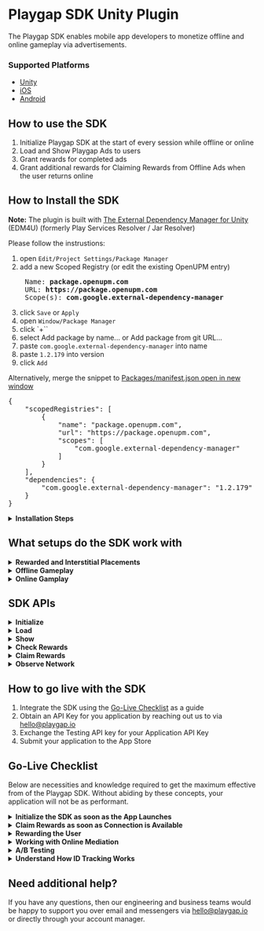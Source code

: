 # Playgap SDK Unity Plugin

The Playgap SDK enables mobile app developers to monetize offline and online gameplay via advertisements. 

### Supported Platforms

- [Unity](https://github.com/playgap/unity-plugin)
- [iOS](https://github.com/playgap/ios-sdk)
- [Android](https://github.com/playgap/android-sdk)

## How to use the SDK

1. Initialize Playgap SDK at the start of every session while offline or online
2. Load and Show Playgap Ads to users
3. Grant rewards for completed ads
4. Grant additional rewards for Claiming Rewards from Offline Ads when the user returns online

## How to Install the SDK

**Note:**  The plugin is built with [The External Dependency Manager for Unity](https://github.com/googlesamples/unity-jar-resolver) (EDM4U) (formerly Play Services Resolver / Jar Resolver)

Please follow the instrustions:

1. open `Edit/Project Settings/Package Manager`
2. add a new Scoped Registry (or edit the existing OpenUPM entry)
<pre>
    Name: <b>package.openupm.com</b>
    URL: <b>https://package.openupm.com</b>
    Scope(s): <b>com.google.external-dependency-manager</b>
</pre>
3. click `Save` or `Apply`
4. open `Window/Package Manager`
6. click `+``
7. select Add package by name... or Add package from git URL...
8. paste `com.google.external-dependency-manager` into name
9. paste `1.2.179` into version
10. click `Add`

Alternatively, merge the snippet to [Packages/manifest.json open in new window](https://docs.unity3d.com/Manual/upm-manifestPrj.html)
<pre>
{
    "scopedRegistries": [
        {
            "name": "package.openupm.com",
            "url": "https://package.openupm.com",
            "scopes": [
                "com.google.external-dependency-manager"
            ]
        }
    ],
    "dependencies": {
        "com.google.external-dependency-manager": "1.2.179"
    }
}
</pre>

<details>
  <summary><b>Installation Steps</b></summary>

## Install using .unitypackage
1. Clone / Download the **Latest** plugin from the [plugin repository](https://github.com/playgap/unity-plugin/releases)
2. [Import](https://docs.unity3d.com/Manual/AssetPackages.html) the `playgap-*.unitypackage` into your Unity project
3. Go to Assets -> Import Package -> Custom Package
4. Select the `playgap-*.unitypackage` file

</details>

## What setups do the SDK work with <a name="how-to-use"></a>

<details>
  <summary><b>Rewarded and Interstitial Placements</b></summary>
    <p></p>
        
Playgap Ads can be showed for all ad scenarios (Rewarded and Interstitial) within your app. This includes examples such as:
- A user pressing a button offering 20 in-game currency to watch an ad
- An ad automatically shown after failing to complete a level

**The user must receive a Reward for viewing these ads.**

You can show Playgap Ads in both Rewarded Ad surfacing points and Interstitial Ad surfacing points within the same application. This would cover both cases of User-Initiated and Application-Initiated Ads.

The APIs and Configurable features offered by the SDK allow for the game to have full discretion over the manner in which ads are displayed to the user.

</details>
<details>
  <summary><b>Offline Gameplay</b></summary>
    <p></p>

During offline gameplay, the Playgap SDK can be used to Initialize the SDK, Load, and Show ads, and Check Rewards.

The SDK must be initialized at least once while connected to the internet first to be able to be used for offline sessions.

After this, ads can be shown offline to keep the experience consistent for users, and users should receive rewards for completed offline ads. Ads that complete fully offline are considered Unclaimed. If the user reconnects to the internet while the ad is playing, then the SDK will automatically shift to the Online Flow, and grant the reward as Claimed if the Appsheet is able to be presented during this flow.

Once the user returns to online gameplay, the application should present the user with a dialog to claim the Unclaimed rewards as soon as possible. 

On this dialog, upon claiming the reward, the user will be presented with Appsheets associated with the ads that were watched offline. Playgap counts the rewards as Claimed after this Appsheet is dismissed.

It is imperative that the Appsheets are shown, as this is what is counted as a monetizeable event.

We recommend that this dialog is displayed via the Claim Rewards API as soon as the connection is re-established for a user with unclaimed rewards. The Claim Rewards sheet can be launched whenever the user is connected to the internet.

**The user should be rewarded for both completing ads while offline, as well as when they claim rewards while online.**

</details>

<details>
  <summary><b>Online Gamplay</b></summary>
    <p></p>

During online gameplay, the Playgap SDK can be used to Initialize the SDK, Load, and Show ads, and Check Rewards.

In comparison to the offline flow, online ads will display the Appsheet to the user during the flow. If the user loses connection before this point, then it will fallback to the Offline flow.

Ads which are able to display the Appsheet while the user is connected will have their rewards immediately counted as Claimed. Claimed rewards do not require the Claim Reward screen to later be shown while online.

</details>

## SDK APIs <a name="sdk-apis"></a>

<details>
  <summary><b>Initialize</b></summary>

### `PlaygapAds.Initialize`

The Initialize API prepares the SDK for use during a user session. To use the it effectively:
1. Call Initialize immediately once the application launches with the correct API Key:
  - Use `PlaygapTestID123` on iOS and `tj8SxMjJ9Mlya5Nn` on Android for testing to always receive test ads
  - Obtain your own API Key [steps to go live](#go-live) with your application
2. Await for Initialization Complete to use the other SDK APIs
3. Avoid calling Initialize multiple times (such as in the Unity Update Loop)

```csharp
PlaygapAds.OnInitializationComplete = (string error) => {
    if (error != null)
    {
        Debug.Log("Initialzation failed triggered: " + error);
    }
    else
    {
        Debug.Log("Initialization completed triggered");
    }
};
PlaygapAds.Initialize("YOUR_API_KEY");
```

</details>

<details>
  <summary><b>Load</b></summary>

### `PlaygapAds.LoadRewarded`

The LoadRewarded API prepares a fullscreen ad to be shown during the user session. To use the it effectively:
1. Call LoadRewarded before you need to show an Ad
2. Await for a successful LoadComplete to return a single-use Playgap Ad

```csharp
PlaygapAds.OnLoadComplete = (string adId, string error) => {
    if (error != null)
    {
        Debug.Log("Load failed triggered: " + error);
    }
    else
    {
        loadedAdId = adId;
        Debug.Log("Load successful triggered with id: " + adId);
    }
};
PlaygapAds.LoadRewarded();
```

</details>

<details>
  <summary><b>Show</b></summary>

### `PlaygapAds.Show`

The Show API prepares a fullscreen ad to be shown during the user session. To use the it effectively:
1. Ensure LoadRewarded returned a Playgap Ad
2. Call Show when you want to show a Fullscreen Ad
3. Reward the user for completing the Ad
  - Offline: Only `onShowCompleted` will be triggered
  - Online: Both `onUserClaimedReward` and `onShowCompleted` will be triggered
4. Resume normal app operation when either `OnShowSkipped` or `onShowCompleted` is triggered

```csharp
if (loadedAdId != null)
{
    PlaygapAds.OnShowFailed = (string error) => {
        Debug.Log("Show failed triggered: " + error);
    };
    PlaygapAds.OnShowImpression = (string impressionId) => {
        Debug.Log("Impression triggered for id: " + impressionId);
    };
    PlaygapAds.OnShowPlaybackEvent = (string period) => {
        Debug.Log("Playback event triggered: " + period);
    };
    PlaygapAds.OnShowSkipped = () => {
        Debug.Log("Show skipped triggered");
    };
    PlaygapAds.OnShowCompleted = (string rewardId) => {
        Debug.Log("Show completed triggered with reward id: " + rewardId);
    };
    PlaygapAds.OnUserClaimedReward = (string rewardId) => {
        Debug.Log("User claimed reward triggered with id: " + rewardId);
    };
    PlaygapAds.Show(loadedAdId);
}

```

</details>

<details>
  <summary><b>Check Rewards</b></summary>


### `PlaygapAds.CheckRewards` <a name="check-rewards"></a>

The CheckRewards API is a utility function to understand the internal state of Rewards in the SDK. To use the it effectively:
1. Read the "Understand How ID Tracking Works" under [Go-Live Checklist](#go-live-checklist)
2. Test and Trigger the scenarios mentioned in this section through your application code
3. Display a UI button within your application when the user has unclaimed rewards and is connected to the internet


```csharp
var rewards = PlaygapAds.CheckRewards();
Debug.Log("Unclaimed Rewards " + rewards.unclaimed);
Debug.Log("Claimed Rewards " + rewards.claimed);

if (rewards.unclaimed.Length > 0)
{
  // Show UI button with amount of Unclaimed rewards
}
```

</details>

<details>
  <summary><b>Claim Rewards</b></summary>

### `PlaygapAds.ClaimRewards`<a name="claim-rewards"></a>

The ClaimRewards API is used to present a Dialog to the user which allows them to Claim their Unclaimed Rewards when they return online. To use the it effectively:
1. Read and Understand what Unclaimed Rewards are under [PlaygapAds.CheckRewards](#check-rewards)
2. Call ClaimRewards as soon as possible once a user establishes internet connection (see[PlaygapAds.NetworkObserver](#network-observer))

```csharp
PlaygapAds.OnRewardScreenShown = () => {
    Debug.Log("Claim Reward screen shown triggered");
};
PlaygapAds.OnRewardScreenFailed = (string error) => {
    // This will be called if there are no Unclaimed Rewards or if Internet connection is not available
    Debug.Log("Claim Reward screen failed to show triggered: " + error);
};
PlaygapAds.OnRewardScreenClosed = () => {
    Debug.Log("Claim Reward screen closed triggered");
};
PlaygapAds.OnStoreClick = () => {
    Debug.Log("Store click triggered");
};
PlaygapAds.OnUserClaimedRewards = (string[] rewardIds) => {
    Debug.Log("User claimed reward triggered with ids: " + rewardIds);
};
PlaygapAds.ClaimRewards();
```

</details>

<details>
  <summary><b>Observe Network</b></summary>

### `PlaygapAds.ObserveNetwork`<a name="network-observer"></a>

The Network Observer is a utility which exposes the connection state of the user and provides updates the moment that a connection change occurs. To use it effectively:
1. Attach an observer to it when the application launches
2. Call [PlaygapAds.ClaimRewards](#claim-rewards) as soon possible in the Application Flow when the Network Observer produces a `true` value (meaning the user has reconnected to the internet)

```csharp
bool isUserConnected = true;

PlaygapAds.ObserveNetwork((isConnected) => {
    isUserConnected = isConnected;
    Debug.Log("Is connected to network " + isConnected);
});
```

</details>

## How to go live with the SDK <a name="go-live"></a>

1. Integrate the SDK using the [Go-Live Checklist](#go-live-checklist) as a guide
2. Obtain an API Key for you application by reaching out us to via hello@playgap.io
3. Exchange the Testing API key for your Application API Key
4. Submit your application to the App Store

## Go-Live Checklist <a name="go-live-checklist"></a>

Below are necessities and knowledge required to get the maximum effective from of the Playgap SDK. Without abiding by these concepts, your application will not be as performant.

<details>
  <summary><b>Initialize the SDK as soon as the App Launches</b></summary>
    <p></p>

When your application launches, initialize the Playgap SDK immediately.

It is a common user behavior to disconnect from the internet during the first few seconds of gameplay. It's vital to use this window of opportunity to ensure that the Playgap SDK can use this opportunity to prepare and update ads to present to the user while offline.

</details>

<details>
  <summary><b>Claim Rewards as soon as Connection is Available</b></summary>
    <p></p>

The Network API gives access to the moment a user reconnects to the internet. This should be done through a combination of:
- Automatically displaying the Claim rewards screen once the user reconnections
- And; Displaying a UI button within the application showing the amount of unclaimed rewards

Displaying users with the opportunity to install the ad while online is required to generate revenue. Therefore, it is important that the Claim Rewards Dialog is displayed to users when they have claimed rewards while offline, and while the connection to a network is established.

The amount of unclaimed rewards can be accessed via the Check Rewards API after the SDK has been initialized successfully.

</details>

<details>
  <summary><b>Rewarding the User</b></summary>
    <p></p>

Ensure that the user receives rewards both for completing offline views as well as reclaiming rewards online.

Decent rewards must be given to the user, otherwise they will not be incentivized to complete ads or claim rewards when available.

It's also quite important to give users an indication of what they've been rewarded with. This is most commonly done through simple animations after the Claim Rewards screen closes.

</details>

<details>
  <summary><b>Working with Online Mediation</b></summary>
    <p></p>

If your application is integrated with any Online Mediation SDK, such as MAX, LevelPlay, or AdMob, then you should implement the following:
1. When the user is online, call Playgap to Show Ads only when Mediation fails to Load a suitable ad
2. When the user is offline, only call Playgap to Show Ads, even if an ad was loaded from Online Mediation before the user goes offline.
  - Online Mediation SDKs assume that the user is connected to the internet when watching an ad, which will cause breaking flows within your application

</details>

<details>
  <summary><b>A/B Testing</b></summary>
    <p></p>

Where possible, it's important to A/B test your application's integration with Playgap where possible for two reasons:
- If there are any errors in the integration, then the integration can be resolved prior full rollout
- When the integration is valid, it will be possible to see the overall growth of revenue of all user segments

The expectation is that there will be overall revenue growth of your Online user segment, as well as direct revenue growth from the Offline user segment.

</details>

<details>
  <summary><b>Understand How ID Tracking Works</b></summary>
    <p></p>

The Playgap SDK outputs certain identifiers on:

- The Loaded Playgap Ad => Object ID
- The Impression once the ad is shown => Impression ID
- The Reward collected offline when the ad completes => Reward ID
  - If the user was offline, the Playgap SDK considers this an "Unclaimed" Reward
  - If the user was online, the Playgap SDK considers this an "Claimed" Reward
- The Claimed Reward once the user returns online => Reward ID
  - At this stage, the Playgap SDK considers this a "Claimed" Reward

All of these IDs will be identical at the different stages of the ad lifecycle, and are exposed via the SDK APIs. These can be used for any purpose, such as **event tracking, fraud prevention, or unique rewarding solutions.**

The PlaygapAds.CheckRewards API can used to check both claimed and unclaimed rewards:

- Claimed rewards are all of the Reward IDs the user has received since the most recent update of the Playgap SDK
- Unclaimed rewards are all of the rewards from advertisements which have not yet been claimed from the Claim Rewards Dialog

</details>

## Need additional help?

If you have any questions, then our engineering and business teams would be happy to support you over email and messengers via hello@playgap.io or directly through your account manager.

